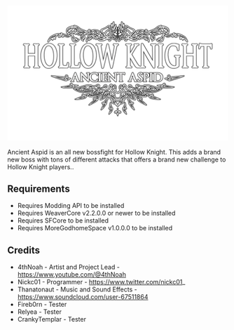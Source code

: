 ![Ancient Aspid Title](https://github.com/nickc01/Ancient-Aspid/blob/master/logo.png?raw=true)


Ancient Aspid is an all new bossfight for Hollow Knight. This adds a brand new boss with tons of different attacks that offers a brand new challenge to Hollow Knight players..

## Requirements
- Requires Modding API to be installed
- Requires WeaverCore v2.2.0.0 or newer to be installed
- Requires SFCore to be installed
- Requires MoreGodhomeSpace v1.0.0.0 to be installed

## Credits

- 4thNoah - Artist and Project Lead - https://www.youtube.com/@4thNoah
- Nickc01 - Programmer -  https://www.twitter.com/nickc01_
- Thanatonaut - Music and Sound Effects - https://www.soundcloud.com/user-67511864
- Fireb0rn - Tester
- Relyea - Tester
- CrankyTemplar - Tester
